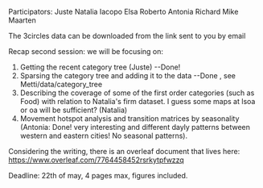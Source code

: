 Participators: 
Juste
Natalia
Iacopo
Elsa
Roberto
Antonia
Richard
Mike
Maarten

The 3circles data can be downloaded from the link sent to you by email

Recap second session: we will be focusing on: 

1. Getting the recent category tree (Juste)  --Done! 
2. Sparsing the category tree and adding it to the data --Done , see Metti/data/category_tree
3. Describing the coverage of some of the first order categories (such as Food) with relation to Natalia's firm dataset. I guess some maps at lsoa or oa will be sufficient? (Natalia)
4. Movement hotspot analysis and transition matrices by seasonality (Antonia: Done! very interesting and different dayly patterns between western and eastern cities! No seasonal patterns).

Considering the writing, there is an overleaf document that lives here: 
https://www.overleaf.com/7764458452rsrkytpfwzzq

Deadline: 22th of may, 4 pages max, figures included. 


